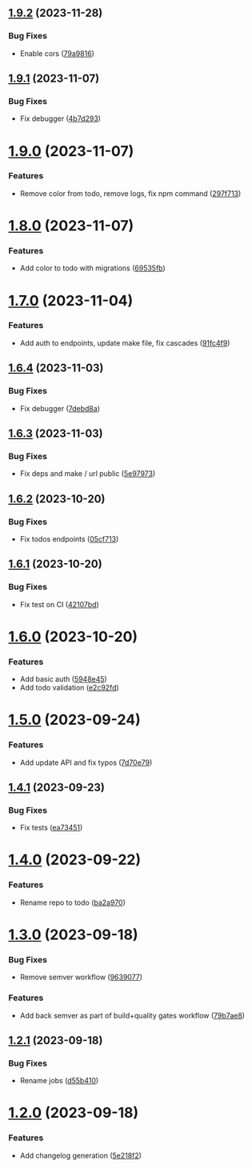 ## [1.9.2](https://github.com/artsiomshushkevich/todo-be/compare/v1.9.1...v1.9.2) (2023-11-28)


### Bug Fixes

* Enable cors ([79a9816](https://github.com/artsiomshushkevich/todo-be/commit/79a98162575bcc53c4e87b5d58525489b58f3de2))

## [1.9.1](https://github.com/artsiomshushkevich/todo-be/compare/v1.9.0...v1.9.1) (2023-11-07)


### Bug Fixes

* Fix debugger ([4b7d293](https://github.com/artsiomshushkevich/todo-be/commit/4b7d29352cb59e03fbb9ac8c5de1b96834fb95c2))

# [1.9.0](https://github.com/artsiomshushkevich/todo-be/compare/v1.8.0...v1.9.0) (2023-11-07)


### Features

* Remove color from todo, remove logs, fix npm command ([297f713](https://github.com/artsiomshushkevich/todo-be/commit/297f713d1b86f63b4ff3d596d7ce98e59815d46f))

# [1.8.0](https://github.com/artsiomshushkevich/todo-be/compare/v1.7.0...v1.8.0) (2023-11-07)


### Features

* Add color to todo with migrations ([69535fb](https://github.com/artsiomshushkevich/todo-be/commit/69535fbe17856781229c42d760f3d98032583425))

# [1.7.0](https://github.com/artsiomshushkevich/todo-be/compare/v1.6.4...v1.7.0) (2023-11-04)


### Features

* Add auth to endpoints, update make file, fix cascades ([91fc4f9](https://github.com/artsiomshushkevich/todo-be/commit/91fc4f9e28e8a9fde7a9b5d5e9bc45119469255b))

## [1.6.4](https://github.com/artsiomshushkevich/todo-be/compare/v1.6.3...v1.6.4) (2023-11-03)


### Bug Fixes

* Fix debugger ([7debd8a](https://github.com/artsiomshushkevich/todo-be/commit/7debd8a7cd3f90f281e66013e7d17f3ef710995b))

## [1.6.3](https://github.com/artsiomshushkevich/todo-be/compare/v1.6.2...v1.6.3) (2023-11-03)


### Bug Fixes

* Fix deps and make  / url public ([5e97973](https://github.com/artsiomshushkevich/todo-be/commit/5e97973e9593549cba9b8872866c47e28e6fd6a3))

## [1.6.2](https://github.com/artsiomshushkevich/todo-be/compare/v1.6.1...v1.6.2) (2023-10-20)


### Bug Fixes

* Fix todos endpoints ([05cf713](https://github.com/artsiomshushkevich/todo-be/commit/05cf713fcac2735aa3ed6bbc587fb4a035e00970))

## [1.6.1](https://github.com/artsiomshushkevich/todo-be/compare/v1.6.0...v1.6.1) (2023-10-20)


### Bug Fixes

* Fix test on CI ([42107bd](https://github.com/artsiomshushkevich/todo-be/commit/42107bd12f8bd1d9e1e0f6d1d7f5029731a8b8a7))

# [1.6.0](https://github.com/artsiomshushkevich/todo-be/compare/v1.5.0...v1.6.0) (2023-10-20)


### Features

* Add basic auth ([5948e45](https://github.com/artsiomshushkevich/todo-be/commit/5948e456b5788e099430ece2f4d7e8fe17fe6885))
* Add todo validation ([e2c92fd](https://github.com/artsiomshushkevich/todo-be/commit/e2c92fd8ba216ece392c81f3a9a6779bb46b7091))

# [1.5.0](https://github.com/artsiomshushkevich/todo-be/compare/v1.4.1...v1.5.0) (2023-09-24)


### Features

* Add update API and fix typos ([7d70e79](https://github.com/artsiomshushkevich/todo-be/commit/7d70e796011529e8d880a210101a1aef869d2592))

## [1.4.1](https://github.com/artsiomshushkevich/todo-be/compare/v1.4.0...v1.4.1) (2023-09-23)


### Bug Fixes

* Fix tests ([ea73451](https://github.com/artsiomshushkevich/todo-be/commit/ea734514d02d164176c32c266393b7138a0bfcf1))

# [1.4.0](https://github.com/artsiomshushkevich/todo-be/compare/v1.3.0...v1.4.0) (2023-09-22)


### Features

* Rename repo to todo ([ba2a970](https://github.com/artsiomshushkevich/todo-be/commit/ba2a9703bab30d91c4fd16686b60c72098cae410))

# [1.3.0](https://github.com/artsiomshushkevich/todo-be/compare/v1.2.1...v1.3.0) (2023-09-18)

### Bug Fixes

-   Remove semver workflow ([9639077](https://github.com/artsiomshushkevich/todo-be/commit/9639077ffc9ac599b9e21ed9758db960dfd109a2))

### Features

-   Add back semver as part of build+quality gates workflow ([79b7ae8](https://github.com/artsiomshushkevich/todo-be/commit/79b7ae89d7bdb8c0451eafe23310bcc7f7d7c92c))

## [1.2.1](https://github.com/artsiomshushkevich/todo-be/compare/v1.2.0...v1.2.1) (2023-09-18)

### Bug Fixes

-   Rename jobs ([d55b410](https://github.com/artsiomshushkevic/commit/d55b410c04912412ea95abfeb9eea6dc608b37f5))

# [1.2.0](https://github.com/artsiomshushkevich/todo-be/compare/v1.1.0...v1.2.0) (2023-09-18)

### Features

-   Add changelog generation ([5e218f2](https://github.com/artsiomshushkevich/todo-be/commit/5e218f206bdd7c92b2af955166a518a836e84a4f))
